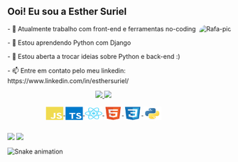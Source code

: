 ## Ooi! Eu sou a Esther Suriel


 <img align="right" alt="Rafa-pic" height="220" style="border-radius:15px;" src="https://i.picasion.com/pic92/2ca673e6827ed1e6487c63a17f5cec44.gif">
  <p>- 🔭 Atualmente trabalho com front-end e ferramentas no-coding </p>
  <p>- 🌱 Estou aprendendo Python com Django </p>
  <p>- 🤔 Estou aberta a trocar ideias sobre Python e back-end :)</p>
  <p>- 📫 Entre em contato pelo meu linkedin: https://www.linkedin.com/in/esthersuriel/ </p>
  

<div align="center">
  <a href="https://www.linkedin.com/in/esthersuriel/">
  <img height="180em" src="https://github-readme-stats.vercel.app/api?username=surielesther&show_icons=true&theme=dracula&include_all_commits=true&count_private=true"/>
  <img height="180em" src="https://github-readme-stats.vercel.app/api/top-langs/?username=surielesther&layout=compact&langs_count=7&theme=dracula"/>
</div>

<div style="display: inline_block" align="center"><br>
  <img align="center" alt="Rafa-Js" height="30" width="40" src="https://raw.githubusercontent.com/devicons/devicon/master/icons/javascript/javascript-plain.svg">
  <img align="center" alt="Rafa-Ts" height="30" width="40" src="https://raw.githubusercontent.com/devicons/devicon/master/icons/typescript/typescript-plain.svg">
  <img align="center" alt="Rafa-React" height="30" width="40" src="https://raw.githubusercontent.com/devicons/devicon/master/icons/react/react-original.svg">
  <img align="center" alt="Rafa-HTML" height="30" width="40" src="https://raw.githubusercontent.com/devicons/devicon/master/icons/html5/html5-original.svg">
  <img align="center" alt="Rafa-CSS" height="30" width="40" src="https://raw.githubusercontent.com/devicons/devicon/master/icons/css3/css3-original.svg">
  <img align="center" alt="Rafa-Python" height="30" width="40" src="https://raw.githubusercontent.com/devicons/devicon/master/icons/python/python-original.svg">

</div>

##

<div> 
  <a href = "mailto:suriel.esther@gmail.com"><img src="https://img.shields.io/badge/-Gmail-%23333?style=for-the-badge&logo=gmail&logoColor=white" target="_blank"></a>
  <a href="https://www.linkedin.com/in/esthersuriel/" target="_blank"><img src="https://img.shields.io/badge/-LinkedIn-%230077B5?style=for-the-badge&logo=linkedin&logoColor=white" target="_blank"></a> 
 
</div>

  ![Snake animation](https://github.com/surielesther/surielesther/blob/output/github-contribution-grid-snake.svg)
